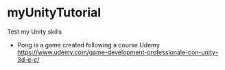 # myUnityTutorial

Test my Unity skills

- Pong is a game created following a course Udemy https://www.udemy.com/game-development-professionale-con-unity-3d-e-c/